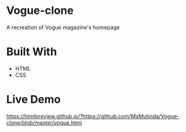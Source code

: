 # Vogue-clone
A recreation of Vogue magazine's homepage

# Built With
- HTML
- CSS

# Live Demo
https://htmlpreview.github.io/?https://github.com/MsMutinda/Vogue-clone/blob/master/vogue.html
